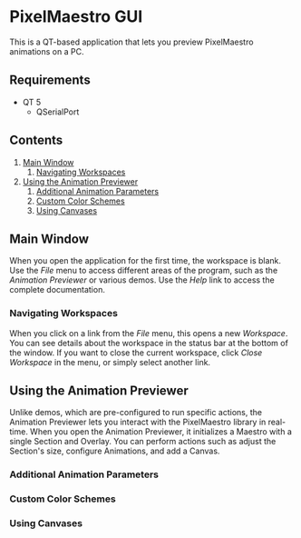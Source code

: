 # PixelMaestro GUI
This is a QT-based application that lets you preview PixelMaestro animations on a PC.

## Requirements
- QT 5
	- QSerialPort

## Contents
1. [Main Window](#main-window)
	1. [Navigating Workspaces](#navigating-workspaces)
2. [Using the Animation Previewer](#animation-previewer)
	1. [Additional Animation Parameters](#additional-animation-parameters)
	2. [Custom Color Schemes](#custom-color-schemes)
	3. [Using Canvases](#using-canvases)

## Main Window
When you open the application for the first time, the workspace is blank. Use the *File* menu to access different areas of the program, such as the *Animation Previewer* or various demos. Use the *Help* link to access the complete documentation.

### Navigating Workspaces
When you click on a link from the *File* menu, this opens a new *Workspace*. You can see details about the workspace in the status bar at the bottom of the window. If you want to close the current workspace, click *Close Workspace* in the menu, or simply select another link.

## Using the Animation Previewer
Unlike demos, which are pre-configured to run specific actions, the Animation Previewer lets you interact with the PixelMaestro library in real-time. When you open the Animation Previewer, it initializes a Maestro with a single Section and Overlay. You can perform actions such as adjust the Section's size, configure Animations, and add a Canvas. 

### Additional Animation Parameters
### Custom Color Schemes
### Using Canvases
